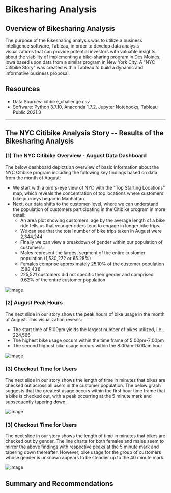 # Bikesharing Analysis

## Overview of Bikesharing Analysis
The purpose of the Bikesharing analysis was to utilize a business intelligence software, Tableau, in order to develop data analysis visualizations that can provide potential investors with valuable insights about the viability of implementing a bike-sharing program in Des Moines, Iowa based upon data from a similar program in New York City. A "NYC Citibike Story" was created within Tableau to build a dynamic and informative business proposal.  

## Resources
- Data Sources: citibike_challenge.csv
- Software: Python 3.7.10, Anaconda 1.7.2, Jupyter Notebooks, Tableau Public 2021.3
-----------------------------------------------------------------------------------------------------------------------------------------------------------------------------

## The NYC Citibike Analysis Story -- Results of the Bikesharing Analysis

### (1) The NYC Citibike Overview - August Data Dashboard
The below dashboard depicts an overview of basic information about the NYC Citibike program including the following key findings based on data from the month of August:

  - We start with a bird's-eye view of NYC with the "Top Starting Locations" map, which reveals the concentration of top locations where customers' bike journeys began in Manhattan
  - Next, our data shifts to the customer-level, where we can understand the population of customers participating in the Citibike program in more detail:
    -  An area plot showing customers' age by the average length of a bike ride tells us that younger riders tend to engage in longer bike trips.
    -  We can see that the total number of bike trips taken in August were 2,344,244
    -  Finally we can view a breakdown of gender within our population of customers:
      - Males represent the largest segment of the entire customer population (1,530,272  or 65.28%)
      - Females comprise approximately 25.10% of the customer population (588,431)   
      - 225,521 customers did not specific their gender and comprised 9.62% of the entire customer population

![image](https://user-images.githubusercontent.com/85533099/142350089-f044d21c-c6d5-4c24-b261-94005c70a195.png)


### (2) August Peak Hours
The next slide in our story shows the peak hours of bike usage in the month of August. This visualization reveals:
  - The start time of 5:00pm yields the largest number of bikes utilized, i.e., 224,566
  - The highest bike usage occurs within the time frame of 5:00pm-7:00pm  
  - The second highest bike usage occurs within the 8:00am-9:00am hour

![image](https://user-images.githubusercontent.com/85533099/142352530-65190da4-9e53-4466-9e97-3c90eb2101a0.png)

### (3) Checkout Time for Users
The next slide in our story shows the length of time in minutes that bikes are checked out across all users in the customer population. The below graph suggests that the greatest usage occurs within the first hour time frame that a bike is checked out, with a peak occurring at the 5 minute mark and subsequently tapering down.  

![image](https://user-images.githubusercontent.com/85533099/142353454-656491be-ac98-46dc-b6fa-aa5a4766e600.png)

### (3) Checkout Time for Users
The next slide in our story shows the length of time in minutes that bikes are checked out by gender. The line charts for both females and males seem to mirror the above findings with respective peaks at the 5 minute mark and tapering down thereafter. However, bike usage for the group of customers whose gender is unknown appears to be steadier up to the 40 minute mark. 

![image](https://user-images.githubusercontent.com/85533099/142354558-fe99d79f-60c3-413f-b219-645e19401734.png)



## Summary and Recommendations

